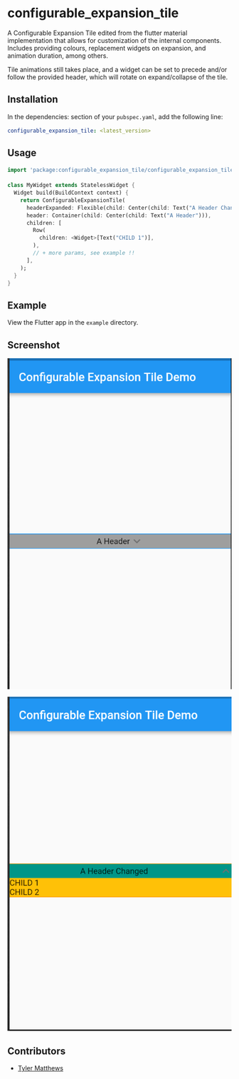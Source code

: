 # configurable_expansion_tile

A Configurable Expansion Tile edited from the flutter material implementation
that allows for customization of the internal components. Includes providing colours,
replacement widgets on expansion, and animation duration, among others.  

Tile animations still takes place, and a widget can be set to precede and/or follow the provided header, which will rotate on expand/collapse of the tile.

## Installation

In the dependencies: section of your `pubspec.yaml`, add the following line:

```yaml
configurable_expansion_tile: <latest_version>
```

## Usage

```dart
import 'package:configurable_expansion_tile/configurable_expansion_tile.dart';

class MyWidget extends StatelessWidget {
  Widget build(BuildContext context) {
    return ConfigurableExpansionTile(
      headerExpanded: Flexible(child: Center(child: Text("A Header Changed"))),
      header: Container(child: Center(child: Text("A Header"))),
      children: [
        Row(
          children: <Widget>[Text("CHILD 1")],
        ),
        // + more params, see example !!
      ],
    );
  }
}
```
## Example

View the Flutter app in the `example` directory.

## Screenshot

![Tile Collapsed](screenshot1.png)

![Tile Expanded](screenshot2.png)

## Contributors

- [Tyler Matthews](https://github.com/matthewstyler/)
